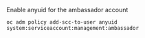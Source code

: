 Enable anyuid for the ambassador account

```oc adm policy add-scc-to-user anyuid system:serviceaccount:management:ambassador```